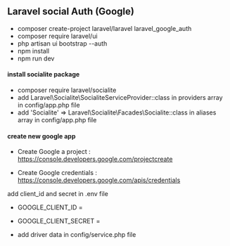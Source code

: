 
## Laravel social Auth (Google)

- composer create-project laravel/laravel laravel_google_auth
- composer require laravel/ui 
- php artisan ui bootstrap --auth
- npm install
- npm run dev 

#### install socialite package
- composer require laravel/socialite
- add Laravel\Socialite\SocialiteServiceProvider::class in providers array in config/app.php file
- add 'Socialite' => Laravel\Socialite\Facades\Socialite::class  in aliases array in config/app.php file

#### create new google app 
- Create Google a project : https://console.developers.google.com/projectcreate

- Create Google credentials : https://console.developers.google.com/apis/credentials

add client_id and secret in .env file  
- GOOGLE_CLIENT_ID =
- GOOGLE_CLIENT_SECRET =

- add driver data in config/service.php file 
